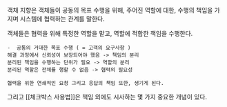 객채 지향은 객체들이 공동의 목표 수행을 위해,
주어진 역할에 대한, 수행의 책임을 가지며 시스템에 협력하는 관계를 말한다.

객체들은 협력을 위해 특정한 역할을 맡고, 역할에 적합한 책임을 수행한다.
```
-  공통의 거대한 목표 수행 ( = 고객의 요구사항 )
해결 과정에서 신뢰성이 보장되어야 했음 -> 책임의 분리
분리된 책임을 수행하는 단위가 필요 -> 역할의 분리
분리된 역할은 전체를 행할 수 없음 -> 협력의 필요성

협력을 위한 연쇄적인 요청 그리고 응답의 책임 또한, 생기게 된다.
```

그리고 [[체크박스 사용법]]은 책임 외에도 시사하는 몇 가지 중요한 개념이 있다.